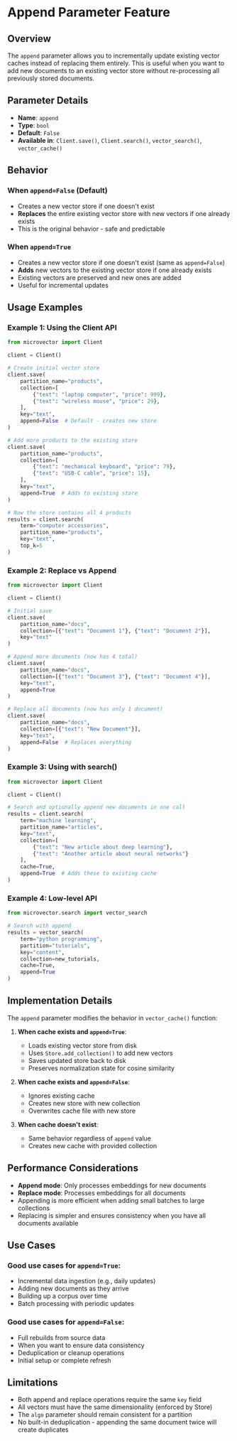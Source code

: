 # Append Parameter Feature

## Overview

The `append` parameter allows you to incrementally update existing vector caches instead of replacing them entirely. This is useful when you want to add new documents to an existing vector store without re-processing all previously stored documents.

## Parameter Details

- **Name**: `append`
- **Type**: `bool`
- **Default**: `False`
- **Available in**: `Client.save()`, `Client.search()`, `vector_search()`, `vector_cache()`

## Behavior

### When `append=False` (Default)

- Creates a new vector store if one doesn't exist
- **Replaces** the entire existing vector store with new vectors if one already exists
- This is the original behavior - safe and predictable

### When `append=True`

- Creates a new vector store if one doesn't exist (same as `append=False`)
- **Adds** new vectors to the existing vector store if one already exists
- Existing vectors are preserved and new ones are added
- Useful for incremental updates

## Usage Examples

### Example 1: Using the Client API

```python
from microvector import Client

client = Client()

# Create initial vector store
client.save(
    partition_name="products",
    collection=[
        {"text": "laptop computer", "price": 999},
        {"text": "wireless mouse", "price": 29},
    ],
    key="text",
    append=False  # Default - creates new store
)

# Add more products to the existing store
client.save(
    partition_name="products",
    collection=[
        {"text": "mechanical keyboard", "price": 79},
        {"text": "USB-C cable", "price": 15},
    ],
    key="text",
    append=True  # Adds to existing store
)

# Now the store contains all 4 products
results = client.search(
    term="computer accessories",
    partition_name="products",
    key="text",
    top_k=5
)
```

### Example 2: Replace vs Append

```python
from microvector import Client

client = Client()

# Initial save
client.save(
    partition_name="docs",
    collection=[{"text": "Document 1"}, {"text": "Document 2"}],
    key="text"
)

# Append more documents (now has 4 total)
client.save(
    partition_name="docs",
    collection=[{"text": "Document 3"}, {"text": "Document 4"}],
    key="text",
    append=True
)

# Replace all documents (now has only 1 document)
client.save(
    partition_name="docs",
    collection=[{"text": "New Document"}],
    key="text",
    append=False  # Replaces everything
)
```

### Example 3: Using with search()

```python
from microvector import Client

client = Client()

# Search and optionally append new documents in one call
results = client.search(
    term="machine learning",
    partition_name="articles",
    key="text",
    collection=[
        {"text": "New article about deep learning"},
        {"text": "Another article about neural networks"}
    ],
    cache=True,
    append=True  # Adds these to existing cache
)
```

### Example 4: Low-level API

```python
from microvector.search import vector_search

# Search with append
results = vector_search(
    term="python programming",
    partition="tutorials",
    key="content",
    collection=new_tutorials,
    cache=True,
    append=True
)
```

## Implementation Details

The `append` parameter modifies the behavior in `vector_cache()` function:

1. **When cache exists and `append=True`**:

   - Loads existing vector store from disk
   - Uses `Store.add_collection()` to add new vectors
   - Saves updated store back to disk
   - Preserves normalization state for cosine similarity

2. **When cache exists and `append=False`**:

   - Ignores existing cache
   - Creates new store with new collection
   - Overwrites cache file with new store

3. **When cache doesn't exist**:
   - Same behavior regardless of `append` value
   - Creates new cache with provided collection

## Performance Considerations

- **Append mode**: Only processes embeddings for new documents
- **Replace mode**: Processes embeddings for all documents
- Appending is more efficient when adding small batches to large collections
- Replacing is simpler and ensures consistency when you have all documents available

## Use Cases

### Good use cases for `append=True`:

- Incremental data ingestion (e.g., daily updates)
- Adding new documents as they arrive
- Building up a corpus over time
- Batch processing with periodic updates

### Good use cases for `append=False`:

- Full rebuilds from source data
- When you want to ensure data consistency
- Deduplication or cleanup operations
- Initial setup or complete refresh

## Limitations

- Both append and replace operations require the same `key` field
- All vectors must have the same dimensionality (enforced by Store)
- The `algo` parameter should remain consistent for a partition
- No built-in deduplication - appending the same document twice will create duplicates
